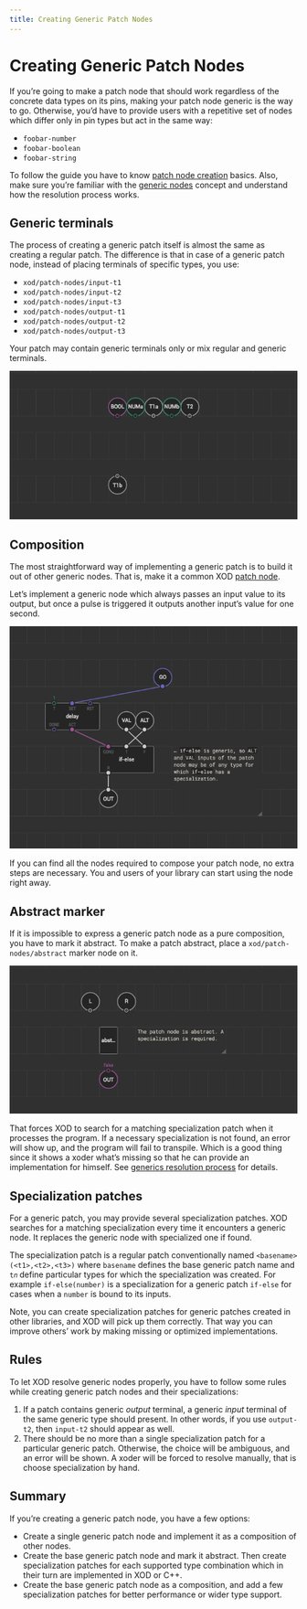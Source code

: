 ```yaml
---
title: Creating Generic Patch Nodes
---
```


# Creating Generic Patch Nodes

If you’re going to make a patch node that should work regardless of the concrete
data types on its pins, making your patch node generic is the way to go.
Otherwise, you’d have to provide users with a repetitive set of nodes which
differ only in pin types but act in the same way:

- `foobar-number`
- `foobar-boolean`
- `foobar-string`

To follow the guide you have to know
[patch node creation](../nodes-for-xod-in-xod/) basics. Also, make sure you’re
familiar with the [generic nodes](../generics/) concept and understand how the
resolution process works.

## Generic terminals

The process of creating a generic patch itself is almost the same as creating a
regular patch. The difference is that in case of a generic patch node, instead
of placing terminals of specific types, you use:

- `xod/patch-nodes/input-t1`
- `xod/patch-nodes/input-t2`
- `xod/patch-nodes/input-t3`
- `xod/patch-nodes/output-t1`
- `xod/patch-nodes/output-t2`
- `xod/patch-nodes/output-t3`

Your patch may contain generic terminals only or mix regular and generic
terminals.

![Generic terminals](./terminals.patch.png)

## Composition

The most straightforward way of implementing a generic patch is to build it out
of other generic nodes. That is, make it a common XOD
[patch node](../nodes-for-xod-in-xod/).

Let’s implement a generic node which always passes an input value to its output,
but once a pulse is triggered it outputs another input’s value for one second.

![Generic composition](./composition.patch.png)

If you can find all the nodes required to compose your patch node, no extra
steps are necessary. You and users of your library can start using the node
right away.

## Abstract marker

If it is impossible to express a generic patch node as a pure composition, you
have to mark it abstract. To make a patch abstract, place a
`xod/patch-nodes/abstract` marker node on it.

![Abstract marker](./abstract.patch.png)

That forces XOD to search for a matching specialization patch when it processes
the program. If a necessary specialization is not found, an error will show up,
and the program will fail to transpile. Which is a good thing since it shows a
xoder what’s missing so that he can provide an implementation for himself. See
[generics resolution process](../generics/#resolution-process-overview) for
details.

## Specialization patches

For a generic patch, you may provide several specialization patches. XOD
searches for a matching specialization every time it encounters a generic node.
It replaces the generic node with specialized one if found.

The specialization patch is a regular patch conventionally named
`<basename>(<t1>,<t2>,<t3>)` where `basename` defines the base generic patch
name and `t𝑛` define particular types for which the specialization was created.
For example `if-else(number)` is a specialization for a generic patch `if-else`
for cases when a `number` is bound to its inputs.

Note, you can create specialization patches for generic patches created in other
libraries, and XOD will pick up them correctly. That way you can improve others’
work by making missing or optimized implementations.

## Rules

To let XOD resolve generic nodes properly, you have to follow some rules while
creating generic patch nodes and their specializations:

1.  If a patch contains generic _output_ terminal, a generic _input_ terminal of
    the same generic type should present. In other words, if you use
    `output-t2`, then `input-t2` should appear as well.
2.  There should be no more than a single specialization patch for a particular
    generic patch. Otherwise, the choice will be ambiguous, and an error will be
    shown. A xoder will be forced to resolve manually, that is choose
    specialization by hand.

## Summary

If you’re creating a generic patch node, you have a few options:

- Create a single generic patch node and implement it as a composition of other
  nodes.
- Create the base generic patch node and mark it abstract. Then create
  specialization patches for each supported type combination which in their turn
  are implemented in XOD or C++.
- Create the base generic patch node as a composition, and add a few
  specialization patches for better performance or wider type support.
